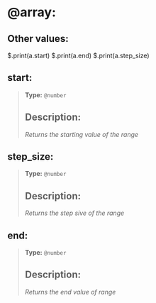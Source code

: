 # **@array**: 

## Other values:

$.print(a.start)
$.print(a.end)
$.print(a.step_size)
## **start**:

> **Type:** `@number`
> 
> ## Description:
>
> _Returns the starting value of the range_


## **step_size**:

> **Type:** `@number`
> 
> ## Description:
>
> _Returns the step sive of the range_


## **end**:

> **Type:** `@number`
> 
> ## Description:
>
> _Returns the end value of range_
